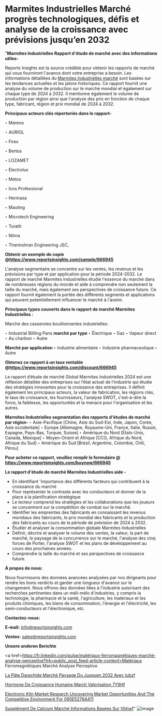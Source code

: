 # Marmites Industrielles Marché progrès technologiques, défis et analyse de la croissance avec prévisions jusqu’en 2032

 "<strong>Marmites Industrielles Rapport d'étude de marché avec des informations utiles-</strong>

Reports Insights est la source crédible pour obtenir les rapports de marché qui vous fourniront l'avance dont votre entreprise a besoin. Les informations détaillées du <a href=https://www.reportsinsights.com/sample/666945>Marmites Industrielles marché</a> sont basées sur les tendances actuelles et les jalons historiques. Ce rapport fournit une analyse du volume de production sur le marché mondial et également sur chaque type de 2024 à 2032. Il mentionne également le volume de production par région ainsi que l'analyse des prix en fonction de chaque type, fabricant, région et prix mondial de 2024 à 2032.

<b>Principaux acteurs clés répertoriés dans le rapport-</b>

‣ Mareno

‣ AURIOL

‣ Firex

‣ Bertos

‣ LOZAMET

‣ Electrolux

‣ Metos

‣ Icos Professional

‣ Hermasa

‣ Mauting

‣ Microtech Engineering

‣ Turatti

‣ Nilma

‣ Thermohran Engineering JSC,

<strong><b>Obtenir un exemple de copie @</b></strong><a href=https://www.reportsinsights.com/sample/666945><strong><b>https://www.reportsinsights.com/sample/666945</b></strong></a>

L'analyse segmentaire se concentre sur les ventes, les revenus et les prévisions par type et par application pour la période 2024-2032. Le rapport de marché Marmites Industrielles étudie l'essence du marché dans de nombreuses régions du monde et aide à comprendre non seulement la taille du marché, mais également ses perspectives de croissance future. Ce rapport fournit également la portée des différents segments et applications qui peuvent potentiellement influencer le marché à l'avenir.

<strong>Principaux types couverts dans le rapport de marché Marmites Industrielles :</strong>

Marché des casseroles bouillonnantes industrielles:

‣  Industrial Bililing Pans <strong> marché <strong> par type </strong> </strong>
‣ Électrique
‣ Gaz
‣ Vapeur direct
‣ Au charbon
‣ Autre

<strong>Marché par application </strong>
‣ Industrie alimentaire
‣ Industrie pharmaceutique
‣ Autre

<strong><b>Obtenez ce rapport à un taux rentable @</b></strong><a href=https://www.reportsinsights.com/discount/666945><strong><b>https://www.reportsinsights.com/discount/666945</b></strong></a>

Le rapport d’étude de marché Global Marmites Industrielles 2024 est une réflexion détaillée des entreprises sur l’état actuel de l’industrie qui étudie des stratégies innovantes pour la croissance des entreprises. Il définit également les principaux acteurs, la valeur de fabrication, les régions clés, le taux de croissance, les fournisseurs, l'analyse SWOT, c'est-à-dire la force, la faiblesse, les opportunités et la menace pour l'organisation et les autres.

<strong>Marmites Industrielles segmentation des rapports d'études de marché par région-</strong>
‣ Asie-Pacifique [Chine, Asie du Sud-Est, Inde, Japon, Corée, Asie occidentale]
‣ Europe [Allemagne, Royaume-Uni, France, Italie, Russie, Espagne, Pays-Bas, Turquie, Suisse]
‣ Amérique du Nord [États-Unis, Canada, Mexique]
‣ Moyen-Orient et Afrique [CCG, Afrique du Nord, Afrique du Sud]
‣ Amérique du Sud [Brésil, Argentine, Colombie, Chili, Pérou]

<strong>Pour acheter ce rapport, veuillez remplir le formulaire @   <a href=https://www.reportsinsights.com/buynow/666945>https://www.reportsinsights.com/buynow/666945</a></strong>

<strong>Le rapport d'étude de marché Marmites Industrielles aide -</strong>
<ul>
  <li>En identifiant 'importance des différents facteurs qui contribuent à la croissance du marché</li>
  <li>Pour représenter le contraste avec les conducteurs et donner de la place à la planification stratégique</li>
  <li>Le lecteur comprend les stratégies et les collaborations que les joueurs se concentrent sur la compétition de combat sur le marché.</li>
  <li>Identifier les empreintes des fabricants en connaissant les revenus mondiaux des fabricants, le prix mondial des fabricants et la production des fabricants au cours de la période de prévision de 2024 à 2032.</li>
  <li>Étudier et analyser la consommation globale Marmites Industrielles</li>
  <li>Définir, décrire et analyser le volume des ventes, la valeur, la part de marché, le paysage de la concurrence sur le marché, l'analyse des cinq forces de Porter, l'analyse SWOT et les plans de développement au cours des prochaines années.</li>
  <li>Comprendre la taille du marché et ses perspectives de croissance future.</li>
</ul>
<strong>À propos de nous:</strong>

Nous fournissons des données avancées analysées par nos dirigeants pour rendre les bons verdicts et garder une longueur d'avance sur le changement. Nous offrons des données liées à l'industrie autorisant des recherches pertinentes dans un méli-mélo d'industries, y compris la technologie, la pharmacie et la santé, l'agriculture, les matériaux et les produits chimiques, les biens de consommation, l'énergie et l'électricité, les semi-conducteurs et l'électronique, etc.

<strong>Contactez-nous:</strong>

<strong>E-mail:</strong> <a href=mailto:info@reportsinsights.com>info@reportsinsights.com</a>

<strong>Ventes</strong>: <a href=mailto:sales@reportsinsights.com>sales@reportsinsights.com</a>

<strong>Unsere anderen Berichte</strong>

<a href=https://fr.linkedin.com/pulse/matériaux-ferromagnétiques-marché-analyse-perceptive?trk=public_post_feed-article-content>Matériaux Ferromagnétiques Marché Analyse Perceptive</a>

<a href=https://fr.linkedin.com/pulse/la-pâte-darachide-marché-paysage-du-jusquen-2032-avec-iubzf/>La Pâte Darachide Marché Paysage Du Jusquen 2032 Avec Iubzf</a>

<a href=https://www.linkedin.com/pulse/hormone-de-croissance-humaine-march%C3%A9-valorisation-7y8hf/>Hormone De Croissance Humaine March Valorisation 7Y8Hf</a>

<a href=https://medium.com/@aanarkumar6/electronic-kiln-market-research-uncovering-market-opportunities-and-the-competitive-environment-for-095e5276a411>Electronic Kiln Market Research Uncovering Market Opportunities And The Competitive Environment For 095E5276A411</a>

<a href=https://fr.linkedin.com/pulse/supplément-de-calcium-marché-informations-basées-sur-vbhwf/>Supplément De Calcium Marché Informations Basées Sur Vbhwf</a>"
![image](https://github.com/daminid12/RImarketgrowth/assets/158430485/ab7c2b47-198f-46f8-9ff7-c60cd38b9024)
